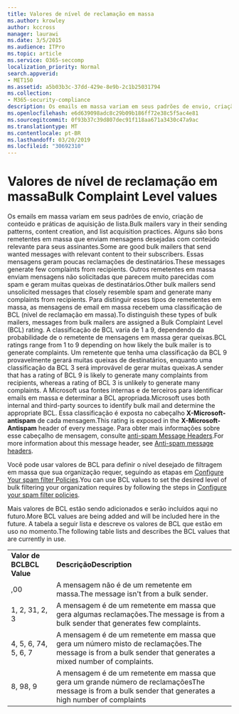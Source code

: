 ```yaml
---
title: Valores de nível de reclamação em massa
ms.author: krowley
author: kccross
manager: laurawi
ms.date: 3/5/2015
ms.audience: ITPro
ms.topic: article
ms.service: O365-seccomp
localization_priority: Normal
search.appverid:
- MET150
ms.assetid: a5b03b3c-37dd-429e-8e9b-2c1b25031794
ms.collection:
- M365-security-compliance
description: Os emails em massa variam em seus padrões de envio, criação de conteúdo e práticas de aquisição de lista. Alguns são bons remetentes em massa que enviam mensagens desejadas com conteúdo relevante para seus assinantes. Essas mensagens geram poucas reclamações de destinatários. Outros remetentes em massa enviam mensagens não solicitadas que parecem muito parecidas com spam e geram muitas queixas de destinatários. Para distinguir esses tipos de remetentes em massa, as mensagens de email em massa recebem uma classificação de BCL (nível de reclamação em massa). A classificação de BCL varia de 1 a 9, dependendo da probabilidade de o remetente de mensagens em massa gerar queixas. Um remetente que tenha uma classificação da BCL 9 provavelmente gerará muitas queixas de destinatários, enquanto uma classificação da BCL 3 será improvável de gerar muitas queixas. A Microsoft usa fontes internas e de terceiros para identificar emails em massa e determinar a BCL apropriada. Essa classificação é exposta no cabeçalho X-Microsoft-antispam de cada mensagem. Para obter mais informações sobre esse cabeçalho de mensagem, consulte anti-spam Message Headers.
ms.openlocfilehash: e6d639098adc8c29b09b186ff72e38c5f5ac4e81
ms.sourcegitcommit: 0f93b37c39d807dec91f118aa671a3430c47a9ac
ms.translationtype: MT
ms.contentlocale: pt-BR
ms.lasthandoff: 03/20/2019
ms.locfileid: "30692310"
---
```

# <a name="bulk-complaint-level-values"></a><span data-ttu-id="d4981-112">Valores de nível de reclamação em massa</span><span class="sxs-lookup"><span data-stu-id="d4981-112">Bulk Complaint Level values</span></span>

<span data-ttu-id="d4981-113">Os emails em massa variam em seus padrões de envio, criação de conteúdo e práticas de aquisição de lista.</span><span class="sxs-lookup"><span data-stu-id="d4981-113">Bulk mailers vary in their sending patterns, content creation, and list acquisition practices.</span></span> <span data-ttu-id="d4981-114">Alguns são bons remetentes em massa que enviam mensagens desejadas com conteúdo relevante para seus assinantes.</span><span class="sxs-lookup"><span data-stu-id="d4981-114">Some are good bulk mailers that send wanted messages with relevant content to their subscribers.</span></span> <span data-ttu-id="d4981-115">Essas mensagens geram poucas reclamações de destinatários.</span><span class="sxs-lookup"><span data-stu-id="d4981-115">These messages generate few complaints from recipients.</span></span> <span data-ttu-id="d4981-116">Outros remetentes em massa enviam mensagens não solicitadas que parecem muito parecidas com spam e geram muitas queixas de destinatários.</span><span class="sxs-lookup"><span data-stu-id="d4981-116">Other bulk mailers send unsolicited messages that closely resemble spam and generate many complaints from recipients.</span></span> <span data-ttu-id="d4981-117">Para distinguir esses tipos de remetentes em massa, as mensagens de email em massa recebem uma classificação de BCL (nível de reclamação em massa).</span><span class="sxs-lookup"><span data-stu-id="d4981-117">To distinguish these types of bulk mailers, messages from bulk mailers are assigned a Bulk Complaint Level (BCL) rating.</span></span> <span data-ttu-id="d4981-118">A classificação de BCL varia de 1 a 9, dependendo da probabilidade de o remetente de mensagens em massa gerar queixas.</span><span class="sxs-lookup"><span data-stu-id="d4981-118">BCL ratings range from 1 to 9 depending on how likely the bulk mailer is to generate complaints.</span></span> <span data-ttu-id="d4981-119">Um remetente que tenha uma classificação da BCL 9 provavelmente gerará muitas queixas de destinatários, enquanto uma classificação da BCL 3 será improvável de gerar muitas queixas.</span><span class="sxs-lookup"><span data-stu-id="d4981-119">A sender that has a rating of BCL 9 is likely to generate many complaints from recipients, whereas a rating of BCL 3 is unlikely to generate many complaints.</span></span> <span data-ttu-id="d4981-120">A Microsoft usa fontes internas e de terceiros para identificar emails em massa e determinar a BCL apropriada.</span><span class="sxs-lookup"><span data-stu-id="d4981-120">Microsoft uses both internal and third-party sources to identify bulk mail and determine the appropriate BCL.</span></span> <span data-ttu-id="d4981-121">Essa classificação é exposta no cabeçalho **X-Microsoft-antispam** de cada mensagem.</span><span class="sxs-lookup"><span data-stu-id="d4981-121">This rating is exposed in the **X-Microsoft-Antispam** header of every message.</span></span> <span data-ttu-id="d4981-122">Para obter mais informações sobre esse cabeçalho de mensagem, consulte [anti-spam Message Headers](anti-spam-message-headers.md).</span><span class="sxs-lookup"><span data-stu-id="d4981-122">For more information about this message header, see [Anti-spam message headers](anti-spam-message-headers.md).</span></span> 
  
<span data-ttu-id="d4981-123">Você pode usar valores de BCL para definir o nível desejado de filtragem em massa que sua organização requer, seguindo as etapas em [Configure Your spam filter Policies](configure-your-spam-filter-policies.md).</span><span class="sxs-lookup"><span data-stu-id="d4981-123">You can use BCL values to set the desired level of bulk filtering your organization requires by following the steps in [Configure your spam filter policies](configure-your-spam-filter-policies.md).</span></span>
  
<span data-ttu-id="d4981-124">Mais valores de BCL estão sendo adicionados e serão incluídos aqui no futuro.</span><span class="sxs-lookup"><span data-stu-id="d4981-124">More BCL values are being added and will be included here in the future.</span></span> <span data-ttu-id="d4981-125">A tabela a seguir lista e descreve os valores de BCL que estão em uso no momento.</span><span class="sxs-lookup"><span data-stu-id="d4981-125">The following table lists and describes the BCL values that are currently in use.</span></span>
  
|||
|:-----|:-----|
|<span data-ttu-id="d4981-126">**Valor de BCL**</span><span class="sxs-lookup"><span data-stu-id="d4981-126">**BCL Value**</span></span> <br/> |<span data-ttu-id="d4981-127">**Descrição**</span><span class="sxs-lookup"><span data-stu-id="d4981-127">**Description**</span></span> <br/> |
|<span data-ttu-id="d4981-128">,0</span><span class="sxs-lookup"><span data-stu-id="d4981-128">0</span></span>  <br/> |<span data-ttu-id="d4981-129">A mensagem não é de um remetente em massa.</span><span class="sxs-lookup"><span data-stu-id="d4981-129">The message isn't from a bulk sender.</span></span>  <br/> |
|<span data-ttu-id="d4981-130">1, 2, 3</span><span class="sxs-lookup"><span data-stu-id="d4981-130">1, 2, 3</span></span>  <br/> |<span data-ttu-id="d4981-131">A mensagem é de um remetente em massa que gera algumas reclamações.</span><span class="sxs-lookup"><span data-stu-id="d4981-131">The message is from a bulk sender that generates few complaints.</span></span>  <br/> |
|<span data-ttu-id="d4981-132">4, 5, 6, 7</span><span class="sxs-lookup"><span data-stu-id="d4981-132">4, 5, 6, 7</span></span>  <br/> |<span data-ttu-id="d4981-133">A mensagem é de um remetente em massa que gera um número misto de reclamações.</span><span class="sxs-lookup"><span data-stu-id="d4981-133">The message is from a bulk sender that generates a mixed number of complaints.</span></span>  <br/> |
|<span data-ttu-id="d4981-134">8, 9</span><span class="sxs-lookup"><span data-stu-id="d4981-134">8, 9</span></span>  <br/> |<span data-ttu-id="d4981-135">A mensagem é de um remetente em massa que gera um grande número de reclamações</span><span class="sxs-lookup"><span data-stu-id="d4981-135">The message is from a bulk sender that generates a high number of complaints</span></span>  <br/> |
   


